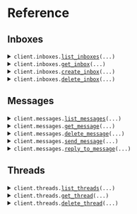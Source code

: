 # Reference
## Inboxes
<details><summary><code>client.inboxes.<a href="src/agent_mail/inboxes/client.py">list_inboxes</a>(...)</code></summary>
<dl>
<dd>

#### 🔌 Usage

<dl>
<dd>

<dl>
<dd>

```python
from agent_mail import AgentMailApi
from agent_mail.environment import AgentMailApiEnvironment

client = AgentMailApi(
    api_key="YOUR_API_KEY",
    environment=AgentMailApiEnvironment.PRODUCTION,
)
client.inboxes.list_inboxes()

```
</dd>
</dl>
</dd>
</dl>

#### ⚙️ Parameters

<dl>
<dd>

<dl>
<dd>

**limit:** `QueryLimit` 
    
</dd>
</dl>

<dl>
<dd>

**last_key:** `LastKey` 
    
</dd>
</dl>

<dl>
<dd>

**request_options:** `typing.Optional[RequestOptions]` — Request-specific configuration.
    
</dd>
</dl>
</dd>
</dl>


</dd>
</dl>
</details>

<details><summary><code>client.inboxes.<a href="src/agent_mail/inboxes/client.py">get_inbox</a>(...)</code></summary>
<dl>
<dd>

#### 🔌 Usage

<dl>
<dd>

<dl>
<dd>

```python
from agent_mail import AgentMailApi
from agent_mail.environment import AgentMailApiEnvironment

client = AgentMailApi(
    api_key="YOUR_API_KEY",
    environment=AgentMailApiEnvironment.PRODUCTION,
)
client.inboxes.get_inbox(
    inbox_id="inbox_id",
)

```
</dd>
</dl>
</dd>
</dl>

#### ⚙️ Parameters

<dl>
<dd>

<dl>
<dd>

**inbox_id:** `InboxId` 
    
</dd>
</dl>

<dl>
<dd>

**request_options:** `typing.Optional[RequestOptions]` — Request-specific configuration.
    
</dd>
</dl>
</dd>
</dl>


</dd>
</dl>
</details>

<details><summary><code>client.inboxes.<a href="src/agent_mail/inboxes/client.py">create_inbox</a>(...)</code></summary>
<dl>
<dd>

#### 🔌 Usage

<dl>
<dd>

<dl>
<dd>

```python
from agent_mail import AgentMailApi
from agent_mail.environment import AgentMailApiEnvironment

client = AgentMailApi(
    api_key="YOUR_API_KEY",
    environment=AgentMailApiEnvironment.PRODUCTION,
)
client.inboxes.create_inbox(
    domain="yourdomain.com",
)

```
</dd>
</dl>
</dd>
</dl>

#### ⚙️ Parameters

<dl>
<dd>

<dl>
<dd>

**username:** `typing.Optional[str]` — Username of address. Randomly generated if not specified.
    
</dd>
</dl>

<dl>
<dd>

**domain:** `typing.Optional[str]` — Domain of address. Must be verified domain. Defaults to `agentmail.to`.
    
</dd>
</dl>

<dl>
<dd>

**display_name:** `typing.Optional[DisplayName]` 
    
</dd>
</dl>

<dl>
<dd>

**request_options:** `typing.Optional[RequestOptions]` — Request-specific configuration.
    
</dd>
</dl>
</dd>
</dl>


</dd>
</dl>
</details>

<details><summary><code>client.inboxes.<a href="src/agent_mail/inboxes/client.py">delete_inbox</a>(...)</code></summary>
<dl>
<dd>

#### 📝 Description

<dl>
<dd>

<dl>
<dd>

Delete inbox and all of its threads, messages, and attachments.
</dd>
</dl>
</dd>
</dl>

#### 🔌 Usage

<dl>
<dd>

<dl>
<dd>

```python
from agent_mail import AgentMailApi
from agent_mail.environment import AgentMailApiEnvironment

client = AgentMailApi(
    api_key="YOUR_API_KEY",
    environment=AgentMailApiEnvironment.PRODUCTION,
)
client.inboxes.delete_inbox(
    inbox_id="yourinbox@agentmail.to",
)

```
</dd>
</dl>
</dd>
</dl>

#### ⚙️ Parameters

<dl>
<dd>

<dl>
<dd>

**inbox_id:** `InboxId` 
    
</dd>
</dl>

<dl>
<dd>

**request_options:** `typing.Optional[RequestOptions]` — Request-specific configuration.
    
</dd>
</dl>
</dd>
</dl>


</dd>
</dl>
</details>

## Messages
<details><summary><code>client.messages.<a href="src/agent_mail/messages/client.py">list_messages</a>(...)</code></summary>
<dl>
<dd>

#### 🔌 Usage

<dl>
<dd>

<dl>
<dd>

```python
from agent_mail import AgentMailApi
from agent_mail.environment import AgentMailApiEnvironment

client = AgentMailApi(
    api_key="YOUR_API_KEY",
    environment=AgentMailApiEnvironment.PRODUCTION,
)
client.messages.list_messages(
    inbox_id="inbox_id",
)

```
</dd>
</dl>
</dd>
</dl>

#### ⚙️ Parameters

<dl>
<dd>

<dl>
<dd>

**inbox_id:** `InboxId` 
    
</dd>
</dl>

<dl>
<dd>

**limit:** `QueryLimit` 
    
</dd>
</dl>

<dl>
<dd>

**last_key:** `LastKey` 
    
</dd>
</dl>

<dl>
<dd>

**request_options:** `typing.Optional[RequestOptions]` — Request-specific configuration.
    
</dd>
</dl>
</dd>
</dl>


</dd>
</dl>
</details>

<details><summary><code>client.messages.<a href="src/agent_mail/messages/client.py">get_message</a>(...)</code></summary>
<dl>
<dd>

#### 🔌 Usage

<dl>
<dd>

<dl>
<dd>

```python
from agent_mail import AgentMailApi
from agent_mail.environment import AgentMailApiEnvironment

client = AgentMailApi(
    api_key="YOUR_API_KEY",
    environment=AgentMailApiEnvironment.PRODUCTION,
)
client.messages.get_message(
    inbox_id="inbox_id",
    message_id="message_id",
)

```
</dd>
</dl>
</dd>
</dl>

#### ⚙️ Parameters

<dl>
<dd>

<dl>
<dd>

**inbox_id:** `InboxId` 
    
</dd>
</dl>

<dl>
<dd>

**message_id:** `MessageId` 
    
</dd>
</dl>

<dl>
<dd>

**request_options:** `typing.Optional[RequestOptions]` — Request-specific configuration.
    
</dd>
</dl>
</dd>
</dl>


</dd>
</dl>
</details>

<details><summary><code>client.messages.<a href="src/agent_mail/messages/client.py">delete_message</a>(...)</code></summary>
<dl>
<dd>

#### 📝 Description

<dl>
<dd>

<dl>
<dd>

Delete message and its attachments.
</dd>
</dl>
</dd>
</dl>

#### 🔌 Usage

<dl>
<dd>

<dl>
<dd>

```python
from agent_mail import AgentMailApi
from agent_mail.environment import AgentMailApiEnvironment

client = AgentMailApi(
    api_key="YOUR_API_KEY",
    environment=AgentMailApiEnvironment.PRODUCTION,
)
client.messages.delete_message(
    inbox_id="inbox_id",
    message_id="message_id",
)

```
</dd>
</dl>
</dd>
</dl>

#### ⚙️ Parameters

<dl>
<dd>

<dl>
<dd>

**inbox_id:** `InboxId` 
    
</dd>
</dl>

<dl>
<dd>

**message_id:** `MessageId` 
    
</dd>
</dl>

<dl>
<dd>

**request_options:** `typing.Optional[RequestOptions]` — Request-specific configuration.
    
</dd>
</dl>
</dd>
</dl>


</dd>
</dl>
</details>

<details><summary><code>client.messages.<a href="src/agent_mail/messages/client.py">send_message</a>(...)</code></summary>
<dl>
<dd>

#### 🔌 Usage

<dl>
<dd>

<dl>
<dd>

```python
from agent_mail import AgentMailApi
from agent_mail.environment import AgentMailApiEnvironment

client = AgentMailApi(
    api_key="YOUR_API_KEY",
    environment=AgentMailApiEnvironment.PRODUCTION,
)
client.messages.send_message(
    inbox_id="inbox_id",
    to="to",
)

```
</dd>
</dl>
</dd>
</dl>

#### ⚙️ Parameters

<dl>
<dd>

<dl>
<dd>

**inbox_id:** `InboxId` 
    
</dd>
</dl>

<dl>
<dd>

**to:** `SendMessageTo` 
    
</dd>
</dl>

<dl>
<dd>

**cc:** `SendMessageCc` 
    
</dd>
</dl>

<dl>
<dd>

**bcc:** `SendMessageBcc` 
    
</dd>
</dl>

<dl>
<dd>

**subject:** `MessageSubject` 
    
</dd>
</dl>

<dl>
<dd>

**text:** `MessageText` 
    
</dd>
</dl>

<dl>
<dd>

**html:** `MessageHtml` 
    
</dd>
</dl>

<dl>
<dd>

**request_options:** `typing.Optional[RequestOptions]` — Request-specific configuration.
    
</dd>
</dl>
</dd>
</dl>


</dd>
</dl>
</details>

<details><summary><code>client.messages.<a href="src/agent_mail/messages/client.py">reply_to_message</a>(...)</code></summary>
<dl>
<dd>

#### 🔌 Usage

<dl>
<dd>

<dl>
<dd>

```python
from agent_mail import AgentMailApi
from agent_mail.environment import AgentMailApiEnvironment

client = AgentMailApi(
    api_key="YOUR_API_KEY",
    environment=AgentMailApiEnvironment.PRODUCTION,
)
client.messages.reply_to_message(
    inbox_id="inbox_id",
    message_id="message_id",
)

```
</dd>
</dl>
</dd>
</dl>

#### ⚙️ Parameters

<dl>
<dd>

<dl>
<dd>

**inbox_id:** `InboxId` 
    
</dd>
</dl>

<dl>
<dd>

**message_id:** `MessageId` 
    
</dd>
</dl>

<dl>
<dd>

**cc:** `SendMessageCc` 
    
</dd>
</dl>

<dl>
<dd>

**bcc:** `SendMessageBcc` 
    
</dd>
</dl>

<dl>
<dd>

**text:** `MessageText` 
    
</dd>
</dl>

<dl>
<dd>

**html:** `MessageHtml` 
    
</dd>
</dl>

<dl>
<dd>

**to:** `typing.Optional[SendMessageTo]` 
    
</dd>
</dl>

<dl>
<dd>

**request_options:** `typing.Optional[RequestOptions]` — Request-specific configuration.
    
</dd>
</dl>
</dd>
</dl>


</dd>
</dl>
</details>

## Threads
<details><summary><code>client.threads.<a href="src/agent_mail/threads/client.py">list_threads</a>(...)</code></summary>
<dl>
<dd>

#### 🔌 Usage

<dl>
<dd>

<dl>
<dd>

```python
from agent_mail import AgentMailApi
from agent_mail.environment import AgentMailApiEnvironment

client = AgentMailApi(
    api_key="YOUR_API_KEY",
    environment=AgentMailApiEnvironment.PRODUCTION,
)
client.threads.list_threads(
    inbox_id="inbox_id",
)

```
</dd>
</dl>
</dd>
</dl>

#### ⚙️ Parameters

<dl>
<dd>

<dl>
<dd>

**inbox_id:** `InboxId` 
    
</dd>
</dl>

<dl>
<dd>

**limit:** `QueryLimit` 
    
</dd>
</dl>

<dl>
<dd>

**last_key:** `LastKey` 
    
</dd>
</dl>

<dl>
<dd>

**request_options:** `typing.Optional[RequestOptions]` — Request-specific configuration.
    
</dd>
</dl>
</dd>
</dl>


</dd>
</dl>
</details>

<details><summary><code>client.threads.<a href="src/agent_mail/threads/client.py">get_thread</a>(...)</code></summary>
<dl>
<dd>

#### 🔌 Usage

<dl>
<dd>

<dl>
<dd>

```python
from agent_mail import AgentMailApi
from agent_mail.environment import AgentMailApiEnvironment

client = AgentMailApi(
    api_key="YOUR_API_KEY",
    environment=AgentMailApiEnvironment.PRODUCTION,
)
client.threads.get_thread(
    inbox_id="inbox_id",
    thread_id="thread_id",
)

```
</dd>
</dl>
</dd>
</dl>

#### ⚙️ Parameters

<dl>
<dd>

<dl>
<dd>

**inbox_id:** `InboxId` 
    
</dd>
</dl>

<dl>
<dd>

**thread_id:** `ThreadId` 
    
</dd>
</dl>

<dl>
<dd>

**request_options:** `typing.Optional[RequestOptions]` — Request-specific configuration.
    
</dd>
</dl>
</dd>
</dl>


</dd>
</dl>
</details>

<details><summary><code>client.threads.<a href="src/agent_mail/threads/client.py">delete_thread</a>(...)</code></summary>
<dl>
<dd>

#### 📝 Description

<dl>
<dd>

<dl>
<dd>

Delete thread and all of its messages and attachments.
</dd>
</dl>
</dd>
</dl>

#### 🔌 Usage

<dl>
<dd>

<dl>
<dd>

```python
from agent_mail import AgentMailApi
from agent_mail.environment import AgentMailApiEnvironment

client = AgentMailApi(
    api_key="YOUR_API_KEY",
    environment=AgentMailApiEnvironment.PRODUCTION,
)
client.threads.delete_thread(
    inbox_id="inbox_id",
    thread_id="thread_id",
)

```
</dd>
</dl>
</dd>
</dl>

#### ⚙️ Parameters

<dl>
<dd>

<dl>
<dd>

**inbox_id:** `InboxId` 
    
</dd>
</dl>

<dl>
<dd>

**thread_id:** `ThreadId` 
    
</dd>
</dl>

<dl>
<dd>

**request_options:** `typing.Optional[RequestOptions]` — Request-specific configuration.
    
</dd>
</dl>
</dd>
</dl>


</dd>
</dl>
</details>


